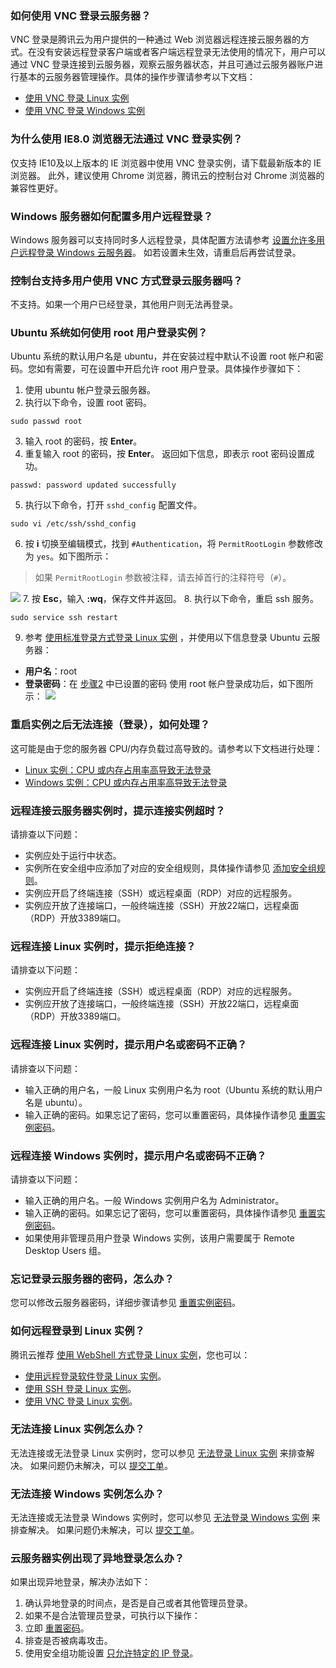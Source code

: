### 如何使用 VNC 登录云服务器？

VNC 登录是腾讯云为用户提供的一种通过 Web 浏览器远程连接云服务器的方式。在没有安装远程登录客户端或者客户端远程登录无法使用的情况下，用户可以通过 VNC 登录连接到云服务器，观察云服务器状态，并且可通过云服务器账户进行基本的云服务器管理操作。具体的操作步骤请参考以下文档：
- [使用 VNC 登录 Linux 实例](https://intl.cloud.tencent.com/document/product/213/32494)
- [使用 VNC 登录 Windows 实例](https://intl.cloud.tencent.com/document/product/213/32496)

### 为什么使用 IE8.0 浏览器无法通过 VNC 登录实例？
仅支持 IE10及以上版本的 IE 浏览器中使用 VNC 登录实例，请下载最新版本的 IE 浏览器。
此外，建议使用 Chrome 浏览器，腾讯云的控制台对 Chrome 浏览器的兼容性更好。

### Windows 服务器如何配置多用户远程登录？

Windows 服务器可以支持同时多人远程登录，具体配置方法请参考 [设置允许多用户远程登录 Windows 云服务器](https://intl.cloud.tencent.com/document/product/213/32497)。
如若设置未生效，请重启后再尝试登录。

### 控制台支持多用户使用 VNC 方式登录云服务器吗？
不支持。如果一个用户已经登录，其他用户则无法再登录。



### Ubuntu 系统如何使用 root 用户登录实例？

Ubuntu 系统的默认用户名是 ubuntu，并在安装过程中默认不设置 root 帐户和密码。您如有需要，可在设置中开启允许 root 用户登录。具体操作步骤如下：
1. 使用 ubuntu 帐户登录云服务器。
2. <span id="Step2"></span>执行以下命令，设置 root 密码。
```
sudo passwd root
```
3. 输入 root 的密码，按 **Enter**。
4. 重复输入 root 的密码，按 **Enter**。
返回如下信息，即表示 root 密码设置成功。
```
passwd: password updated successfully
```
5. 执行以下命令，打开 `sshd_config` 配置文件。
```
sudo vi /etc/ssh/sshd_config 
```
6. 按 **i** 切换至编辑模式，找到 `#Authentication`，将 `PermitRootLogin` 参数修改为 `yes`。如下图所示：
> 如果 `PermitRootLogin` 参数被注释，请去掉首行的注释符号（`#`）。
> 
![](https://main.qcloudimg.com/raw/359242f7e5df666d43459fe74abce72a.png)
7. 按 **Esc**，输入 **:wq**，保存文件并返回。
8. 执行以下命令，重启 ssh 服务。
```
sudo service ssh restart
```
9. 参考 [使用标准登录方式登录 Linux 实例](https://intl.cloud.tencent.com/document/product/213/5436) ，并使用以下信息登录 Ubuntu 云服务器：
 - **用户名**：root
 - **登录密码**：在 [步骤2](#Step2) 中已设置的密码
 使用 root 帐户登录成功后，如下图所示：
![](https://main.qcloudimg.com/raw/a8a6ec3e2499e08d051c9ee11fdcd85e.png)

### 重启实例之后无法连接（登录），如何处理？

这可能是由于您的服务器 CPU/内存负载过高导致的。请参考以下文档进行处理：
- [Linux 实例：CPU 或内存占用率高导致无法登录](https://intl.cloud.tencent.com/document/product/213/32387)
- [Windows 实例：CPU 或内存占用率高导致无法登录](https://intl.cloud.tencent.com/document/product/213/32405)

### 远程连接云服务器实例时，提示连接实例超时？
请排查以下问题：
- 实例应处于运行中状态。
- 实例所在安全组中应添加了对应的安全组规则，具体操作请参见 [添加安全组规则](https://intl.cloud.tencent.com/document/product/213/34272)。
- 实例应开启了终端连接（SSH）或远程桌面（RDP）对应的远程服务。
- 实例应开放了连接端口，一般终端连接（SSH）开放22端口，远程桌面（RDP）开放3389端口。

### 远程连接 Linux 实例时，提示拒绝连接？
请排查以下问题：
- 实例应开启了终端连接（SSH）或远程桌面（RDP）对应的远程服务。
- 实例应开放了连接端口，一般终端连接（SSH）开放22端口，远程桌面（RDP）开放3389端口。

### 远程连接 Linux 实例时，提示用户名或密码不正确？
请排查以下问题：
- 输入正确的用户名，一般 Linux 实例用户名为 root（Ubuntu 系统的默认用户名是 ubuntu）。
- 输入正确的密码。如果忘记了密码，您可以重置密码，具体操作请参见 [重置实例密码](https://intl.cloud.tencent.com/document/product/213/16566)。

### 远程连接 Windows 实例时，提示用户名或密码不正确？
请排查以下问题：
- 输入正确的用户名。一般 Windows 实例用户名为 Administrator。
- 输入正确的密码。如果忘记了密码，您可以重置密码，具体操作请参见 [重置实例密码](https://intl.cloud.tencent.com/document/product/213/16566)。
- 如果使用非管理员用户登录 Windows 实例，该用户需要属于 Remote Desktop Users 组。


### 忘记登录云服务器的密码，怎么办？
您可以修改云服务器密码，详细步骤请参见 [重置实例密码](https://intl.cloud.tencent.com/document/product/213/16566)。



### 如何远程登录到 Linux 实例？
腾讯云推荐 [使用 WebShell 方式登录 Linux 实例](https://intl.cloud.tencent.com/document/product/213/5436)，您也可以：
- [使用远程登录软件登录 Linux 实例](https://intl.cloud.tencent.com/document/product/213/32502)。
- [使用 SSH 登录 Linux 实例](https://intl.cloud.tencent.com/document/product/213/32501)。
- [使用 VNC 登录 Linux 实例](https://intl.cloud.tencent.com/document/product/213/32494)。

### 无法连接 Linux 实例怎么办？
无法连接或无法登录 Linux 实例时，您可以参见 [无法登录 Linux 实例](https://intl.cloud.tencent.com/document/product/213/32500) 来排查解决。
如果问题仍未解决，可以 [提交工单](https://console.cloud.tencent.com/workorder/category?level1_id=6&level2_id=7&source=0&data_title=%E4%BA%91%E6%9C%8D%E5%8A%A1%E5%99%A8CVM&step=1)。

### 无法连接 Windows 实例怎么办？
无法连接或无法登录 Windows 实例时，您可以参见 [无法登录 Windows 实例](https://intl.cloud.tencent.com/document/product/213/10339) 来排查解决。
如果问题仍未解决，可以 [提交工单](https://console.cloud.tencent.com/workorder/category?level1_id=6&level2_id=7&source=0&data_title=%E4%BA%91%E6%9C%8D%E5%8A%A1%E5%99%A8CVM&step=1)。

### 云服务器实例出现了异地登录怎么办？
如果出现异地登录，解决办法如下：
1. 确认异地登录的时间点，是否是自己或者其他管理员登录。
2. 如果不是合法管理员登录，可执行以下操作：
 1. 立即 [重置密码](https://intl.cloud.tencent.com/document/product/213/16566)。
 2. 排查是否被病毒攻击。
 3. 使用安全组功能设置 [只允许特定的 IP 登录](https://intl.cloud.tencent.com/document/product/213/32369)。



